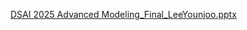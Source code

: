 [DSAI 2025 Advanced Modeling_Final_LeeYounjoo.pptx](https://github.com/user-attachments/files/20692957/DSAI.2025.Advanced.Modeling_Final_LeeYounjoo.pptx)
